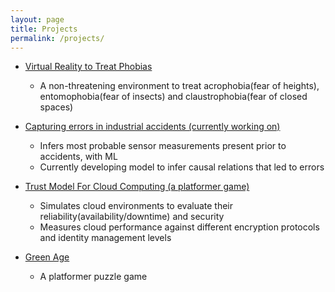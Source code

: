 ```yaml
---
layout: page
title: Projects
permalink: /projects/
---
```

* [Virtual Reality to Treat Phobias](https://github.com/YashSharma79/Phobia-VR)
    * A non-threatening environment to treat acrophobia(fear of heights), entomophobia(fear of insects) and claustrophobia(fear of closed spaces)

* [Capturing errors in industrial accidents (currently working on)](https://github.com/YashSharma79/industrial-accidents)
    * Infers most probable sensor measurements present prior to accidents, with ML
    * Currently developing model to infer causal relations that led to errors

* [Trust Model For Cloud Computing (a platformer game)](https://github.com/YashSharma79/Trust-Model-for-Cloud)
    * Simulates cloud environments to evaluate their reliability(availability/downtime) and security
    * Measures cloud performance against different encryption protocols and identity management levels

* [Green Age](https://github.com/YashSharma79/Green-Age)
    * A platformer puzzle game